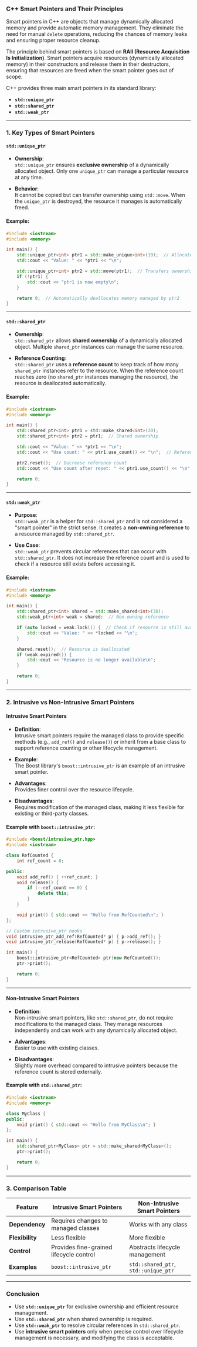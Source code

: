 ### **C++ Smart Pointers and Their Principles**

Smart pointers in C++ are objects that manage dynamically allocated memory and provide automatic memory management. They eliminate the need for manual `delete` operations, reducing the chances of memory leaks and ensuring proper resource cleanup.

The principle behind smart pointers is based on **RAII (Resource Acquisition Is Initialization)**. Smart pointers acquire resources (dynamically allocated memory) in their constructors and release them in their destructors, ensuring that resources are freed when the smart pointer goes out of scope.

C++ provides three main smart pointers in its standard library:  
- **`std::unique_ptr`**  
- **`std::shared_ptr`**  
- **`std::weak_ptr`**  

---

### **1. Key Types of Smart Pointers**

#### **`std::unique_ptr`**  
- **Ownership**:  
  `std::unique_ptr` ensures **exclusive ownership** of a dynamically allocated object. Only one `unique_ptr` can manage a particular resource at any time.  

- **Behavior**:  
  It cannot be copied but can transfer ownership using `std::move`. When the `unique_ptr` is destroyed, the resource it manages is automatically freed.  

#### **Example**:  
```cpp
#include <iostream>
#include <memory>

int main() {
    std::unique_ptr<int> ptr1 = std::make_unique<int>(10);  // Allocates memory for an integer
    std::cout << "Value: " << *ptr1 << "\n";

    std::unique_ptr<int> ptr2 = std::move(ptr1);  // Transfers ownership to ptr2
    if (!ptr1) {
        std::cout << "ptr1 is now empty\n";
    }

    return 0;  // Automatically deallocates memory managed by ptr2
}
```

---

#### **`std::shared_ptr`**  
- **Ownership**:  
  `std::shared_ptr` allows **shared ownership** of a dynamically allocated object. Multiple `shared_ptr` instances can manage the same resource.  

- **Reference Counting**:  
  `std::shared_ptr` uses a **reference count** to keep track of how many `shared_ptr` instances refer to the resource. When the reference count reaches zero (no `shared_ptr` instances managing the resource), the resource is deallocated automatically.  

#### **Example**:  
```cpp
#include <iostream>
#include <memory>

int main() {
    std::shared_ptr<int> ptr1 = std::make_shared<int>(20);
    std::shared_ptr<int> ptr2 = ptr1;  // Shared ownership

    std::cout << "Value: " << *ptr1 << "\n";
    std::cout << "Use count: " << ptr1.use_count() << "\n";  // Reference count: 2

    ptr2.reset();  // Decrease reference count
    std::cout << "Use count after reset: " << ptr1.use_count() << "\n";  // Reference count: 1

    return 0;
}
```

---

#### **`std::weak_ptr`**  
- **Purpose**:  
  `std::weak_ptr` is a helper for `std::shared_ptr` and is not considered a "smart pointer" in the strict sense. It creates a **non-owning reference** to a resource managed by `std::shared_ptr`.  

- **Use Case**:  
  `std::weak_ptr` prevents circular references that can occur with `std::shared_ptr`. It does not increase the reference count and is used to check if a resource still exists before accessing it.  

#### **Example**:  
```cpp
#include <iostream>
#include <memory>

int main() {
    std::shared_ptr<int> shared = std::make_shared<int>(30);
    std::weak_ptr<int> weak = shared;  // Non-owning reference

    if (auto locked = weak.lock()) {  // Check if resource is still available
        std::cout << "Value: " << *locked << "\n";
    }

    shared.reset();  // Resource is deallocated
    if (weak.expired()) {
        std::cout << "Resource is no longer available\n";
    }

    return 0;
}
```

---

### **2. Intrusive vs Non-Intrusive Smart Pointers**

#### **Intrusive Smart Pointers**  
- **Definition**:  
  Intrusive smart pointers require the managed class to provide specific methods (e.g., `add_ref()` and `release()`) or inherit from a base class to support reference counting or other lifecycle management.  

- **Example**:  
  The Boost library's `boost::intrusive_ptr` is an example of an intrusive smart pointer.  

- **Advantages**:  
  Provides finer control over the resource lifecycle.  

- **Disadvantages**:  
  Requires modification of the managed class, making it less flexible for existing or third-party classes.  

#### **Example with `boost::intrusive_ptr`**:  
```cpp
#include <boost/intrusive_ptr.hpp>
#include <iostream>

class RefCounted {
    int ref_count = 0;

public:
    void add_ref() { ++ref_count; }
    void release() {
        if (--ref_count == 0) {
            delete this;
        }
    }

    void print() { std::cout << "Hello from RefCounted\n"; }
};

// Custom intrusive_ptr hooks
void intrusive_ptr_add_ref(RefCounted* p) { p->add_ref(); }
void intrusive_ptr_release(RefCounted* p) { p->release(); }

int main() {
    boost::intrusive_ptr<RefCounted> ptr(new RefCounted());
    ptr->print();

    return 0;
}
```

---

#### **Non-Intrusive Smart Pointers**  
- **Definition**:  
  Non-intrusive smart pointers, like `std::shared_ptr`, do not require modifications to the managed class. They manage resources independently and can work with any dynamically allocated object.  

- **Advantages**:  
  Easier to use with existing classes.  

- **Disadvantages**:  
  Slightly more overhead compared to intrusive pointers because the reference count is stored externally.  

#### **Example with `std::shared_ptr`**:  
```cpp
#include <iostream>
#include <memory>

class MyClass {
public:
    void print() { std::cout << "Hello from MyClass\n"; }
};

int main() {
    std::shared_ptr<MyClass> ptr = std::make_shared<MyClass>();
    ptr->print();

    return 0;
}
```

---

### **3. Comparison Table**

| Feature                  | Intrusive Smart Pointers               | Non-Intrusive Smart Pointers       |
|--------------------------|----------------------------------------|------------------------------------|
| **Dependency**           | Requires changes to managed classes   | Works with any class              |
| **Flexibility**          | Less flexible                         | More flexible                     |
| **Control**              | Provides fine-grained lifecycle control| Abstracts lifecycle management    |
| **Examples**             | `boost::intrusive_ptr`                | `std::shared_ptr`, `std::unique_ptr` |

---

### **Conclusion**  
- Use **`std::unique_ptr`** for exclusive ownership and efficient resource management.  
- Use **`std::shared_ptr`** when shared ownership is required.  
- Use **`std::weak_ptr`** to resolve circular references in `std::shared_ptr`.  
- Use **intrusive smart pointers** only when precise control over lifecycle management is necessary, and modifying the class is acceptable.